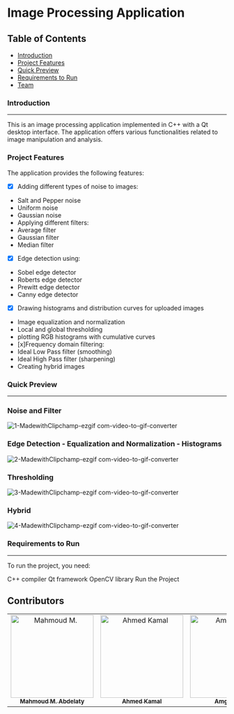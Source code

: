 # Image Processing Application
## Table of Contents
- [Introduction](#introduction)
- [Project Features](#project-features)
- [Quick Preview](#quick-preview)
- [Requirements to Run](#requirements-to-run)
- [Team](#team)

### Introduction
------------------------------------------
This is an image processing application implemented in C++ with a Qt desktop interface. The application offers various functionalities related to image manipulation and analysis.
### Project Features
The application provides the following features:

- [x] Adding different types of noise to images:
 - Salt and Pepper noise
 - Uniform noise
 - Gaussian noise
 - Applying different filters:
 - Average filter
 - Gaussian filter
 - Median filter
 - [x] Edge detection using:
 - Sobel edge detector
 - Roberts edge detector
 - Prewitt edge detector
 - Canny edge detector
 - [x] Drawing histograms and distribution curves for uploaded images
 - Image equalization and normalization
 - Local and global thresholding
 - plotting RGB histograms with cumulative curves
 - [x]Frequency domain filtering:
 - Ideal Low Pass filter (smoothing)
 - Ideal High Pass filter (sharpening)
 - Creating hybrid images

### Quick Preview
------------------------------------------

### Noise and Filter
![1-MadewithClipchamp-ezgif com-video-to-gif-converter](https://github.com/user-attachments/assets/0a9cedab-24f7-46e0-8cb3-9bf2f3f688f5)

### Edge Detection - Equalization and Normalization - Histograms
![2-MadewithClipchamp-ezgif com-video-to-gif-converter](https://github.com/user-attachments/assets/e21d85f2-4d0d-4023-bfc5-5d3fdb7e6ab5)

### Thresholding
![3-MadewithClipchamp-ezgif com-video-to-gif-converter](https://github.com/user-attachments/assets/0f01b422-069d-404a-9985-393cc2bdbacc)

### Hybrid
![4-MadewithClipchamp-ezgif com-video-to-gif-converter](https://github.com/user-attachments/assets/1d487f44-9a01-4c3f-84fb-1210ee634a0f)


### Requirements to Run
------------------------------------------

To run the project, you need:

C++ compiler
Qt framework
OpenCV library
Run the Project


## Contributors <a name="Contributors"></a>

<table>
  <tr>
    <td align="center">
      <a href="https://github.com/Mahmoudm007" target="_black">
      <img src="https://avatars.githubusercontent.com/u/101353088?v=4" width="190px;" alt="Mahmoud M."/>
      <br />
      <sub><b>Mahmoud M. Abdelaty</b></sub></a>
    </td>
    <td align="center">
      <a href="https://github.com/AhmedKamalMohammedElSayed" target="_black">
      <img src="https://avatars.githubusercontent.com/u/96977876?v=4" width="190px;" alt="Ahmed Kamal"/>
      <br />
      <sub><b>Ahmed Kamal</b></sub></a>
    </td>
    <td align="center">
      <a href="https://github.com/amg-eng" target="_black">
      <img src="https://avatars.githubusercontent.com/u/101107538?v=4" width="190px;" alt="Amgad Atef"/>
      <br />
      <sub><b>Amgad Atef</b></sub></a>
    </td>
    <td align="center">
      <a href="https://github.com/MahmoudMagdy404" target="_black">
      <img src="https://avatars.githubusercontent.com/u/83336074?v=4" width="190px;" alt="Amgad Atef"/>
      <br />
      <sub><b>Mahmoud Magdy</b></sub></a>
    </td>
    <td align="center">
      <a href="https://github.com/mohandemadx" target="_black">
      <img src="https://avatars.githubusercontent.com/u/102548631?v=4" width="190px;" alt="Amgad Atef"/>
      <br />
      <sub><b>Mohanad Emad</b></sub></a>
    </td>
  </tr>
</table>
